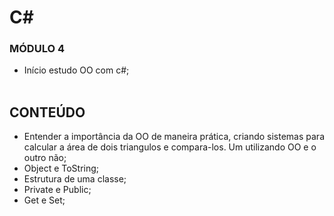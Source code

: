 # C#
### MÓDULO 4
- Início estudo OO com c#;
<br><br>

## CONTEÚDO
- Entender a importância da OO de maneira prática, criando sistemas para calcular a área de dois triangulos e compara-los. Um utilizando OO e o outro não;
- Object e ToString;
- Estrutura de uma classe;
- Private e Public;
- Get e Set;
